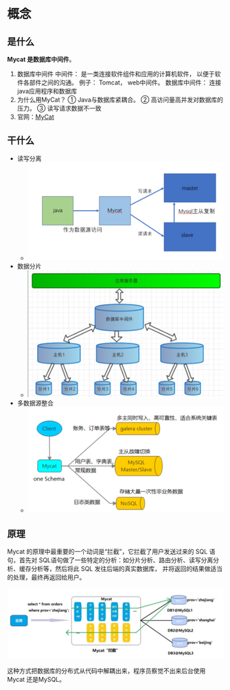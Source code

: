 # 概念

## 是什么

**Mycat 是数据库中间件**。

1. 数据库中间件
   中间件： 是一类连接软件组件和应用的计算机软件， 以便于软件各部件之间的沟通。
   例子： Tomcat， web中间件。
   数据库中间件： 连接java应用程序和数据库  
2. 为什么用MyCat？
   ① Java与数据库紧耦合。
   ② 高访问量高并发对数据库的压力。
   ③ 读写请求数据不一致
3. 官网：[MyCat](http://www.mycat.org.cn/)

## 干什么

* 读写分离
  * ![](./assets/XpajfI.png)
* 数据分片
  * ![](./assets/Xpdkkj.png)
* 多数据源整合
  * ![](./assets/XpdwHe.png)

## 原理

Mycat 的原理中最重要的一个动词是“拦截”，它拦截了用户发送过来的 SQL 语句，首先对 SQL语句做了一些特定的分析：如分片分析、路由分析、读写分离分析、缓存分析等，然后将此 SQL 发往后端的真实数据库， 并将返回的结果做适当的处理，最终再返回给用户。

![XpwVVe.png](./assets/XpwVVe.png)

这种方式把数据库的分布式从代码中解耦出来，程序员察觉不出来后台使用 Mycat 还是MySQL。 